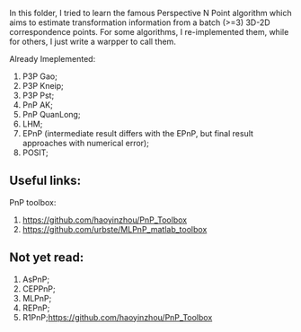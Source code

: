 In this folder, I tried to learn the famous Perspective N Point algorithm which aims to estimate transformation information from a batch (>=3) 3D-2D correspondence points.
For some algorithms, I re-implemented them, while for others, I just write a warpper to call them.

Already Imeplemented:
1. P3P Gao;
2. P3P Kneip;
3. P3P Pst;
4. PnP AK;
5. PnP QuanLong;
6. LHM;
7. EPnP (intermediate result differs with the EPnP, but final result approaches with numerical error);
8. POSIT;

## Useful links:
PnP toolbox: 
1. https://github.com/haoyinzhou/PnP_Toolbox
2. https://github.com/urbste/MLPnP_matlab_toolbox

## Not yet read:
1. AsPnP;
2. CEPPnP;
3. MLPnP;
4. REPnP;
5. R1PnP;https://github.com/haoyinzhou/PnP_Toolbox
